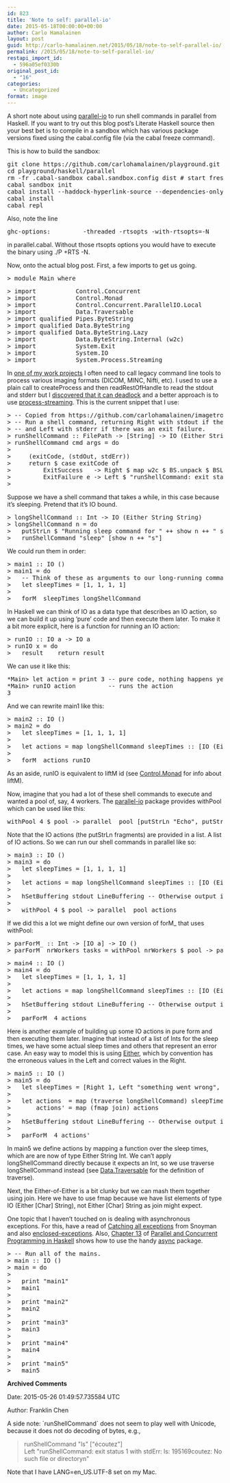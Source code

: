 ```yaml
---
id: 823
title: 'Note to self: parallel-io'
date: 2015-05-18T00:00:00+00:00
author: Carlo Hamalainen
layout: post
guid: http://carlo-hamalainen.net/2015/05/18/note-to-self-parallel-io/
permalink: /2015/05/18/note-to-self-parallel-io/
restapi_import_id:
  - 596a05ef0330b
original_post_id:
  - "16"
categories:
  - Uncategorized
format: image
---
```

A short note about using [parallel-io](https://hackage.haskell.org/package/parallel-io) to run shell commands in parallel from Haskell. If you want to try out this blog post’s Literate Haskell source then your best bet is to compile in a sandbox which has various package versions fixed using the cabal.config file (via the cabal freeze command). 

This is how to build the sandbox: 

<pre>git clone https://github.com/carlohamalainen/playground.git
cd playground/haskell/parallel
rm -fr .cabal-sandbox cabal.sandbox.config dist # start fresh
cabal sandbox init
cabal install --haddock-hyperlink-source --dependencies-only
cabal install
cabal repl
</pre>

Also, note the line 

<pre>ghc-options:         -threaded -rtsopts -with-rtsopts=-N
</pre>

in parallel.cabal. Without those rtsopts options you would have to execute the binary using ./P +RTS -N. 

Now, onto the actual blog post. First, a few imports to get us going. 

<pre>> module Main where
</pre>

<pre>> import           Control.Concurrent
> import           Control.Monad
> import           Control.Concurrent.ParallelIO.Local
> import           Data.Traversable
> import qualified Pipes.ByteString                           as B
> import qualified Data.ByteString                            as BS
> import qualified Data.ByteString.Lazy                       as BSL
> import           Data.ByteString.Internal (w2c)
> import           System.Exit
> import           System.IO
> import           System.Process.Streaming
</pre>

In [one of my work projects](https://github.com/carlohamalainen/imagetrove-uploader) I often need to call legacy command line tools to process various imaging formats (DICOM, MINC, Nifti, etc). I used to use a plain call to createProcess and then readRestOfHandle to read the stdout and stderr but I [discovered that it can deadlock](http://carlo-hamalainen.net/blog/2014/8/28/reading-stdout-and-stderr-of-createprocess) and a better approach is to use [process-streaming](http://hackage.haskell.org/package/process-streaming). This is the current snippet that I use: 

<pre>> -- Copied from https://github.com/carlohamalainen/imagetrove-uploader/blob/master/src/Network/ImageTrove/Utils.hs
> -- Run a shell command, returning Right with stdout if the command exited successfully
> -- and Left with stderr if there was an exit failure.
> runShellCommand :: FilePath -> [String] -> IO (Either String String)
> runShellCommand cmd args = do
>
>     (exitCode, (stdOut, stdErr)) 
>     return $ case exitCode of
>         ExitSuccess   -> Right $ map w2c $ BS.unpack $ BSL.toStrict stdOut
>         ExitFailure e -> Left $ "runShellCommand: exit status " ++ show e ++ " with stdErr: "
>                                                                 ++ (map w2c $ BS.unpack $ BSL.toStrict $ stdErr)
</pre>

Suppose we have a shell command that takes a while, in this case because it’s sleeping. Pretend that it’s IO bound. 

<pre>> longShellCommand :: Int -> IO (Either String String)
> longShellCommand n = do
>   putStrLn $ "Running sleep command for " ++ show n ++ " second(s)."
>   runShellCommand "sleep" [show n ++ "s"]
</pre>

We could run them in order: 

<pre>> main1 :: IO ()
> main1 = do
>   -- Think of these as arguments to our long-running commands.
>   let sleepTimes = [1, 1, 1, 1]
>
>   forM_ sleepTimes longShellCommand
</pre>

In Haskell we can think of IO as a data type that describes an IO action, so we can build it up using ‘pure’ code and then execute them later. To make it a bit more explicit, here is a function for running an IO action: 

<pre>> runIO :: IO a -> IO a
> runIO x = do
>   result    return result
</pre>

We can use it like this: 

<pre>*Main> let action = print 3 -- pure code, nothing happens yet
*Main> runIO action         -- runs the action
3
</pre>

And we can rewrite main1 like this: 

<pre>> main2 :: IO ()
> main2 = do
>   let sleepTimes = [1, 1, 1, 1]
>
>   let actions = map longShellCommand sleepTimes :: [IO (Either String String)]
>
>   forM_ actions runIO
</pre>

As an aside, runIO is equivalent to liftM id (see [Control.Monad](http://hackage.haskell.org/package/base-4.8.0.0/docs/Control-Monad.html#v:liftM) for info about liftM). 

Now, imagine that you had a lot of these shell commands to execute and wanted a pool of, say, 4 workers. The [parallel-io](https://hackage.haskell.org/package/parallel-io) package provides withPool which can be used like this: 

<pre>withPool 4 $ pool -> parallel_ pool [putStrLn "Echo", putStrLn " in parallel"]
</pre>

Note that the IO actions (the putStrLn fragments) are provided in a list. A list of IO actions. So we can run our shell commands in parallel like so: 

<pre>> main3 :: IO ()
> main3 = do
>   let sleepTimes = [1, 1, 1, 1]
>
>   let actions = map longShellCommand sleepTimes :: [IO (Either String String)]
>
>   hSetBuffering stdout LineBuffering -- Otherwise output is garbled.
>
>   withPool 4 $ pool -> parallel_ pool actions
</pre>

If we did this a lot we might define our own version of forM_ that uses withPool: 

<pre>> parForM_ :: Int -> [IO a] -> IO ()
> parForM_ nrWorkers tasks = withPool nrWorkers $ pool -> parallel_ pool tasks
</pre>

<pre>> main4 :: IO ()
> main4 = do
>   let sleepTimes = [1, 1, 1, 1]
>
>   let actions = map longShellCommand sleepTimes :: [IO (Either String String)]
>
>   hSetBuffering stdout LineBuffering -- Otherwise output is garbled.
>
>   parForM_ 4 actions
</pre>

Here is another example of building up some IO actions in pure form and then executing them later. Imagine that instead of a list of Ints for the sleep times, we have some actual sleep times and others that represent an error case. An easy way to model this is using [Either](http://hackage.haskell.org/package/base-4.8.0.0/docs/Data-Either.html#t:Either), which by convention has the erroneous values in the Left and correct values in the Right. 

<pre>> main5 :: IO ()
> main5 = do
>   let sleepTimes = [Right 1, Left "something went wrong", Right 2, Right 3]
>
>   let actions  = map (traverse longShellCommand) sleepTimes :: [IO (Either [Char] (Either String String))]
>       actions' = map (fmap join) actions                    :: [IO (Either [Char] String)]
>
>   hSetBuffering stdout LineBuffering -- Otherwise output is garbled.
>
>   parForM_ 4 actions'
</pre>

In main5 we define actions by mapping a function over the sleep times, which are are now of type Either String Int. We can’t apply longShellCommand directly because it expects an Int, so we use traverse longShellCommand instead (see [Data.Traversable](http://hackage.haskell.org/package/base-4.8.0.0/docs/Data-Traversable.html#v:traverse) for the definition of traverse). 

Next, the Either-of-Either is a bit clunky but we can mash them together using join. Here we have to use fmap because we have list elements of type IO (Either [Char] String), not Either [Char] String as join might expect. 

One topic that I haven’t touched on is dealing with asynchronous exceptions. For this, have a read of [Catching all exceptions](https://www.fpcomplete.com/user/snoyberg/general-haskell/exceptions/catching-all-exceptions) from Snoyman and also [enclosed-exceptions](http://hackage.haskell.org/package/enclosed-exceptions). Also, [Chapter 13](http://chimera.labs.oreilly.com/books/1230000000929/ch13.html) of [Parallel and Concurrent Programming in Haskell](http://chimera.labs.oreilly.com/books/1230000000929) shows how to use the handy [async](https://hackage.haskell.org/package/async) package. 

<pre>> -- Run all of the mains.
> main :: IO ()
> main = do
>
>   print "main1"
>   main1
>
>   print "main2"
>   main2
>
>   print "main3"
>   main3
>
>   print "main4"
>   main4
>
>   print "main5"
>   main5
</pre>

**Archived Comments**

Date: 2015-05-26 01:49:57.735584 UTC

Author: Franklin Chen

A side note: \`runShellCommand\` does not seem to play well with Unicode, because it does not do decoding of bytes, e.g.,

> runShellCommand "ls" ["écoutez"]  
Left "runShellCommand: exit status 1 with stdErr: ls: 195169coutez: No such file or directoryn"

Note that I have LANG=en_US.UTF-8 set on my Mac.